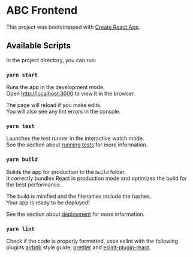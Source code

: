 # ABC Frontend

This project was bootstrapped with [Create React App](https://github.com/facebook/create-react-app).

## Available Scripts

In the project directory, you can run:

### `yarn start`

Runs the app in the development mode.<br />
Open [http://localhost:3000](http://localhost:3000) to view it in the browser.

The page will reload if you make edits.<br />
You will also see any lint errors in the console.

### `yarn test`

Launches the test runner in the interactive watch mode.<br />
See the section about [running tests](https://facebook.github.io/create-react-app/docs/running-tests) for more information.

### `yarn build`

Builds the app for production to the `build` folder.<br />
It correctly bundles React in production mode and optimizes the build for the best performance.

The build is minified and the filenames include the hashes.<br />
Your app is ready to be deployed!

See the section about [deployment](https://facebook.github.io/create-react-app/docs/deployment) for more information.

### `yarn lint`

Check if the code is properly formatted, uses eslint with the following plugins [airbnb](https://www.google.com/search?q=airbnb+style+guide&oq=airbn+sty&aqs=chrome.1.69i57j0l7.3240j0j7&sourceid=chrome&ie=UTF-8) style guide, [prettier](https://prettier.io/) and [eslint-plugin-react](https://github.com/yannickcr/eslint-plugin-react).
